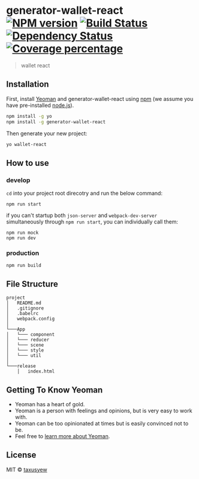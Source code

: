 # generator-wallet-react [![NPM version][npm-image]][npm-url] [![Build Status][travis-image]][travis-url] [![Dependency Status][daviddm-image]][daviddm-url] [![Coverage percentage][coveralls-image]][coveralls-url]
> wallet react 

## Installation

First, install [Yeoman](http://yeoman.io) and generator-wallet-react using [npm](https://www.npmjs.com/) (we assume you have pre-installed [node.js](https://nodejs.org/)).

```bash
npm install -g yo
npm install -g generator-wallet-react
```

Then generate your new project:

```bash
yo wallet-react
```

## How to use
### develop
`cd` into your project root direcotry and run the below command:
```
npm run start
```

if you can't startup both `json-server` and `webpack-dev-server` simultaneously through `npm run start`, you can individually call them:
```
npm run mock
npm run dev
```

### production
```
npm run build
```

## File Structure
```
project
│   README.md
│   .gitignore
│   .babelrc
│   webpack.config
│
└───App
│   └─── component
│   └─── reducer
│   └─── scene
│   └─── style
│   └─── util
│
└───release
    │   index.html
```

## Getting To Know Yeoman

 * Yeoman has a heart of gold.
 * Yeoman is a person with feelings and opinions, but is very easy to work with.
 * Yeoman can be too opinionated at times but is easily convinced not to be.
 * Feel free to [learn more about Yeoman](http://yeoman.io/).


## License

MIT © [taxusyew]()


[npm-image]: https://badge.fury.io/js/generator-wallet-react.svg
[npm-url]: https://npmjs.org/package/generator-wallet-react
[travis-image]: https://travis-ci.org/taxusyew/generator-wallet-react.svg?branch=master
[travis-url]: https://travis-ci.org/taxusyew/generator-wallet-react
[daviddm-image]: https://david-dm.org/taxusyew/generator-wallet-react.svg?theme=shields.io
[daviddm-url]: https://david-dm.org/taxusyew/generator-wallet-react
[coveralls-image]: https://coveralls.io/repos/taxusyew/generator-wallet-react/badge.svg
[coveralls-url]: https://coveralls.io/r/taxusyew/generator-wallet-react